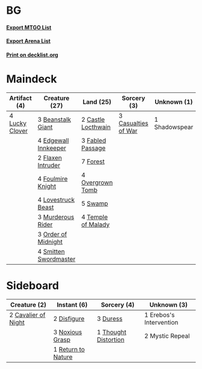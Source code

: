 # BG

#### [Export MTGO List](../collection/BG/BG.txt)
#### [Export Arena List](../collection/BG/BG_arena.txt)
#### [Print on decklist.org](http://decklist.org/?deckmain=3%09Beanstalk%20Giant%0A2%09Castle%20Locthwain%0A3%09Casualties%20of%20War%0A4%09Edgewall%20Innkeeper%0A3%09Fabled%20Passage%0A2%09Flaxen%20Intruder%0A7%09Forest%0A4%09Foulmire%20Knight%0A4%09Lovestruck%20Beast%0A4%09Lucky%20Clover%0A3%09Murderous%20Rider%0A3%09Order%20of%20Midnight%0A4%09Overgrown%20Tomb%0A1%09Shadowspear%0A4%09Smitten%20Swordmaster%0A5%09Swamp%0A4%09Temple%20of%20Malady&deckside=2%09Cavalier%20of%20Night%0A2%09Disfigure%0A3%09Duress%0A1%09Erebos's%20Intervention%0A2%09Mystic%20Repeal%0A3%09Noxious%20Grasp%0A1%09Return%20to%20Nature%0A1%09Thought%20Distortion)
# Maindeck

|                                      Artifact (4)                                       |                                         Creature (27)                                          |                                          Land (25)                                          |                                         Sorcery (3)                                          | Unknown (1) |
|-----------------------------------------------------------------------------------------|------------------------------------------------------------------------------------------------|---------------------------------------------------------------------------------------------|----------------------------------------------------------------------------------------------|-------------|
|4 [Lucky Clover](http://gatherer.wizards.com/Pages/Card/Details.aspx?multiverseid=473188)|3 [Beanstalk Giant](http://gatherer.wizards.com/Pages/Card/Details.aspx?multiverseid=473111)    |2 [Castle Locthwain](http://gatherer.wizards.com/Pages/Card/Details.aspx?multiverseid=473203)|3 [Casualties of War](http://gatherer.wizards.com/Pages/Card/Details.aspx?multiverseid=461114)|1 Shadowspear|
|                                                                                         |4 [Edgewall Innkeeper](http://gatherer.wizards.com/Pages/Card/Details.aspx?multiverseid=473113) |3 [Fabled Passage](http://gatherer.wizards.com/Pages/Card/Details.aspx?multiverseid=473206)  |                                                                                              |             |
|                                                                                         |2 [Flaxen Intruder](http://gatherer.wizards.com/Pages/Card/Details.aspx?multiverseid=473117)    |7 [Forest](http://gatherer.wizards.com/Pages/Card/Details.aspx?multiverseid=439860)          |                                                                                              |             |
|                                                                                         |4 [Foulmire Knight](http://gatherer.wizards.com/Pages/Card/Details.aspx?multiverseid=473052)    |4 [Overgrown Tomb](http://gatherer.wizards.com/Pages/Card/Details.aspx?multiverseid=405103)  |                                                                                              |             |
|                                                                                         |4 [Lovestruck Beast](http://gatherer.wizards.com/Pages/Card/Details.aspx?multiverseid=473127)   |5 [Swamp](http://gatherer.wizards.com/Pages/Card/Details.aspx?multiverseid=439858)           |                                                                                              |             |
|                                                                                         |3 [Murderous Rider](http://gatherer.wizards.com/Pages/Card/Details.aspx?multiverseid=473059)    |4 [Temple of Malady](http://gatherer.wizards.com/Pages/Card/Details.aspx?multiverseid=380515)|                                                                                              |             |
|                                                                                         |3 [Order of Midnight](http://gatherer.wizards.com/Pages/Card/Details.aspx?multiverseid=473061)  |                                                                                             |                                                                                              |             |
|                                                                                         |4 [Smitten Swordmaster](http://gatherer.wizards.com/Pages/Card/Details.aspx?multiverseid=473067)|                                                                                             |                                                                                              |             |


# Sideboard

|                                         Creature (2)                                         |                                         Instant (6)                                         |                                          Sorcery (4)                                          |      Unknown (3)      |
|----------------------------------------------------------------------------------------------|---------------------------------------------------------------------------------------------|-----------------------------------------------------------------------------------------------|-----------------------|
|2 [Cavalier of Night](http://gatherer.wizards.com/Pages/Card/Details.aspx?multiverseid=466848)|2 [Disfigure](http://gatherer.wizards.com/Pages/Card/Details.aspx?multiverseid=442076)       |3 [Duress](http://gatherer.wizards.com/Pages/Card/Details.aspx?multiverseid=14557)             |1 Erebos's Intervention|
|                                                                                              |3 [Noxious Grasp](http://gatherer.wizards.com/Pages/Card/Details.aspx?multiverseid=466864)   |1 [Thought Distortion](http://gatherer.wizards.com/Pages/Card/Details.aspx?multiverseid=466871)|2 Mystic Repeal        |
|                                                                                              |1 [Return to Nature](http://gatherer.wizards.com/Pages/Card/Details.aspx?multiverseid=461102)|                                                                                               |                       |

